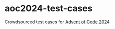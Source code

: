 # aoc2024-test-cases

Crowdsourced test cases for [Advent of Code 2024](https://adventofcode.com/2024)
